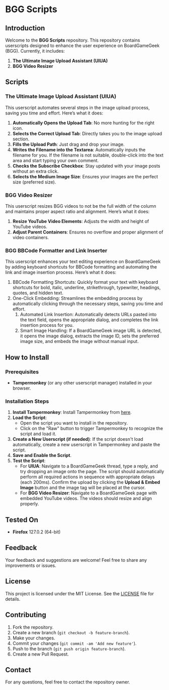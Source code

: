 # BGG Scripts

## Introduction
Welcome to the **BGG Scripts** repository. This repository contains userscripts designed to enhance the user experience on BoardGameGeek (BGG). Currently, it includes:

1. **The Ultimate Image Upload Assistant (UIUA)**
2. **BGG Video Resizer**

## Scripts

### The Ultimate Image Upload Assistant (UIUA)
This userscript automates several steps in the image upload process, saving you time and effort. Here’s what it does:

1. **Automatically Opens the Upload Tab**: No more hunting for the right icon.
2. **Selects the Correct Upload Tab**: Directly takes you to the image upload section.
3. **Fills the Upload Path**: Just drag and drop your image.
4. **Writes the Filename into the Textarea**: Automatically inputs the filename for you. If the filename is not suitable, double-click into the text area and start typing your own comment.
5. **Checks the Subscribe Checkbox**: Stay updated with your image posts without an extra click.
6. **Selects the Medium Image Size**: Ensures your images are the perfect size (preferred size).

### BGG Video Resizer
This userscript resizes BGG videos to not be the full width of the column and maintains proper aspect ratio and alignment. Here’s what it does:

1. **Resize YouTube Video Elements**: Adjusts the width and height of YouTube videos.
2. **Adjust Parent Containers**: Ensures no overflow and proper alignment of video containers.

### BGG BBCode Formatter and Link Inserter

This userscript enhances your text editing experience on BoardGameGeek by adding keyboard shortcuts for BBCode formatting and automating the link and image insertion process. Here’s what it does:

1. BBCode Formatting Shortcuts: Quickly format your text with keyboard shortcuts for bold, italic, underline, strikethrough, typewriter, headings, quotes, and hidden text.
2. One-Click Embedding: Streamlines the embedding process by automatically clicking through the necessary steps, saving you time and effort.
   1. Automated Link Insertion: Automatically detects URLs pasted into the text field, opens the appropriate dialog, and completes the link insertion process for you.
   2. Smart Image Handling: If a BoardGameGeek image URL is detected, it opens the image dialog, extracts the image ID, sets the preferred image size, and embeds the image without manual input.

## How to Install

### Prerequisites
- **Tampermonkey** (or any other userscript manager) installed in your browser.

### Installation Steps
1. **Install Tampermonkey**: Install Tampermonkey from [here](https://www.tampermonkey.net/).
2. **Load the Script**:
   - Open the script you want to install in the repository.
   - Click on the "Raw" button to trigger Tampermonkey to recognize the script and load it.
3. **Create a New Userscript (if needed)**: If the script doesn't load automatically, create a new userscript in Tampermonkey and paste the script.
4. **Save and Enable the Script**.
5. **Test the Script**:
   - For **UIUA**: Navigate to a BoardGameGeek thread, type a reply, and try dropping an image onto the page. The script should automatically perform all required actions in sequence with appropriate delays (each 200ms). Confirm the upload by clicking the **Upload & Embed Image** button and the image tag will be placed at the cursor.
   - For **BGG Video Resizer**: Navigate to a BoardGameGeek page with embedded YouTube videos. The videos should resize and align properly.

## Tested On
- **Firefox** 127.0.2 (64-bit)

## Feedback
Your feedback and suggestions are welcome! Feel free to share any improvements or issues.

## License
This project is licensed under the MIT License. See the [LICENSE](LICENSE) file for details.

## Contributing
1. Fork the repository.
2. Create a new branch (`git checkout -b feature-branch`).
3. Make your changes.
4. Commit your changes (`git commit -am 'Add new feature'`).
5. Push to the branch (`git push origin feature-branch`).
6. Create a new Pull Request.

## Contact
For any questions, feel free to contact the repository owner.
